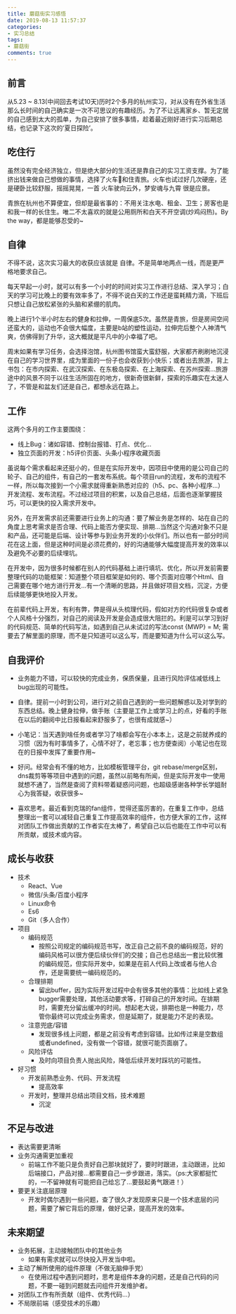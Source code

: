 ```yaml
---
title: 蘑菇街实习感悟
date: 2019-08-13 11:57:37
categories:
- 实习总结
tags:
- 蘑菇街
comments: true
---
```


## 前言
从5.23 ~ 8.13(中间回去考试10天)历时2个多月的杭州实习，对从没有在外省生活那么长时间的自己确实是一次不可思议的有趣经历。为了不让远离家乡、暂无定居的自己感到太大的孤单，为自己安排了很多事情，趁着最近刚好进行实习后期总结，也记录下这次的‘夏日探险’。

<!-- more -->

## 吃住行
虽然没有完全经济独立，但是绝大部分的生活还是靠自己的实习工资支撑。为了能挤出钱来做自己想做的事情，选择了火车🚆和住青旅。火车也试过好几次硬座，还是硬卧比较舒服，摇摇晃晃，一首 火车驶向云外，梦安魂与九霄 很是应景。

青旅在杭州也不算便宜，但却是最省事的：不用关注水电、租金、卫生；房客也是和我一样的长住生。唯二不太喜欢的就是公用厕所和白天不开空调(炒鸡闷热)。By the way，都是能够忍受的~

## 自律
不得不说，这次实习最大的收获应该就是 自律。不是简单地两点一线，而是更严格地要求自己。

每天早起一小时，就可以有多一个小时的时间对实习工作进行总结、深入学习；白天的学习可比晚上的要有效率多了，不得不说白天的工作还是蛮耗精力滴，下班后只想让自己放松紧张的头脑和紧绷的肌肉。

晚上进行1个半小时左右的健身和拉伸，一周保底5次。虽然是青旅，但是房间空间还蛮大的，运动也不会很大幅度，主要是b站的塑性运动，拉伸完后整个人神清气爽，仿佛得到了升华，这大概就是平凡中的小幸福了吧。

周末如果有学习任务，会选择泡馆，杭州图书馆蛮大蛮舒服，大家都齐刷刷地沉浸在自己的学习世界里，成为里面的一份子也会收获到小快乐；或者出去旅游，背上书包：在市内探索、在武汉探索、在东极岛探索、在上海探索、在苏州探索...旅游途中的风景不同于以往生活所固在的地方，很新奇很新鲜，探索的乐趣实在太迷人了，不管是和盆友们还是自己，都想永远在路上。

## 工作
这两个多月的工作主要围绕：
- 线上Bug：诸如容错、控制台报错、打点、优化...
- 独立页面的开发：h5评价页面、头条小程序收藏页面

虽说每个需求看起来还挺小的，但是在实际开发中，因项目中使用的是公司自己的轮子、自己的组件，有自己的一套发布系统。每个项目run的流程，发布的流程不一样，所以每次接到一个小需求就得重新熟悉对应的（h5、pc、各种小程序...）开发流程、发布流程。不过经过项目的积累，以及自己总结，后面也逐渐掌握技巧，可以更快的投入需求开发中。

另外，在开发需求前还需要进行业务上的沟通：要了解业务是怎样的、站在自己的角度上思考需求是否合理、代码上能否方便实现、排期...当然这个沟通对象不只是和产品，还可能是后端、设计等参与到业务开发的小伙伴们。所以也有一部分时间花在这上面，但是这种时间是必须花费的，好的沟通能够大幅度提高开发的效率以及避免不必要的后续埋坑。

在开发中，因为很多时候都在别人的代码基础上进行填坑、优化，所以开发前需要整理代码的功能框架：知道整个项目框架是如何的、哪个页面对应哪个Html、自己需要在哪个地方进行开发...有一个清晰的思路，并且做好项目文档，沉淀，方便后续能够更快地投入开发。

在前辈代码上开发，有利有弊，弊是得从头梳理代码，假如对方的代码很复杂或者个人风格十分强烈，对自己的阅读及开发是会造成很大阻拦的。利是可以学习到好的代码规范、简单的代码写法，如遇到自己从未试过的写法const {MWP} = M; 需要去了解里面的原理，而不是只知道可以这么写，而是要知道为什么可以这么写。

## 自我评价
- 业务能力不错，可以较快的完成业务，保质保量，且进行风险评估减低线上bug出现的可能性。

- 自律。提前一小时到公司，进行对之前自己遇到的一些问题解惑以及对学到的东西总结。晚上健身拉伸，做手账（主要是工作上或学习上的点，好看的手账在以后的翻阅中比日报看起来舒服多了，也很有成就感~）

- 小笔记：当天遇到啥任务或者学习了啥都会写在小本本上，这是之前就养成的习惯（因为有时事情多了，心情不好了，老忘事；也方便查阅）小笔记也在现在的日报中发挥了重要作用~

- 好问。经常会有不懂的地方，比如模板管理平台，git rebase/merge区别，dns裁剪等等项目中遇到的问题，虽然以前略有所闻，但是实际开发中一使用就想不通了，当然是查阅了资料带着疑惑问问题，也超级感谢各种学长学姐耐心为我答疑，收获很多~

- 喜欢思考。最近看到克瑞的fan组件，觉得还蛮厉害的，在重复工作中，总结整理出一套可以减轻自己重复工作提高效率的组件，也方便大家的工作，这样对团队工作做出贡献的工作者实在太棒了，希望自己以后也能在工作中可以有所贡献，或技术或内容。

## 成长与收获
- 技术
  - React、Vue
  - 微信/头条/百度小程序
  - Linux命令
  - Es6
  - Git（多人合作）
- 项目
  - 编码规范
  	- 按照公司规定的编码规范书写，改正自己之前不良的编码规范，好的编码风格可以很方便后续伙伴们的交接；自己也总结出一套比较优雅的编码规范，但实际开发中，如果是在前人代码上改或者与他人合作，还是需要统一编码规范的。 
  - 合理排期
  	- 留出buffer，因为实际开发过程中会有很多其他的事情：比如线上紧急bugger需要处理，其他活动要求等，打碎自己的开发时间。在排期时，需要充分留出缓冲的时间。想起老大说，排期也是一种能力，尽管你最终可以完成业务需求，但是延期了，就是能力不足的表现。
  - 注意兜底/容错
  	- 发现很多线上问题，都是之前没有考虑到容错。比如传过来是空数组或者undefined，没有做一个容错，就很可能页面崩了。
  - 风险评估
  	- 及时向项目负责人抛出风险，降低后续开发时踩坑的可能性。
- 好习惯
  - 开发前熟悉业务、代码、开发流程
  	- 提高效率
  - 开发时，整理并总结出项目文档，技术难题
  	- 沉淀

## 不足与改进
- 表达需要更清晰
- 业务沟通需更加重视
	- 前端工作不能只是负责好自己那块就好了，要时时跟进，主动跟进，比如后端接口，产品对接...都需要自己一步步跟进，落实。（ps:大家都挺忙的，一不留神就有可能把自己给忘了...要鼓起勇气跟进！）
- 要更关注底层原理
	- 开发时偶尔遇到一些问题，查了很久才发现原来只是一个技术底层的问题，需要了解它背后的原理，做好记录，提高开发的效率。

## 未来期望
- 业务拓展，主动接触团队中的其他业务
	- 如果有需求就可以尽快投入开发当中啦。
- 主动了解所使用的组件原理（不做无脑伸手党）
	- 在使用过程中遇到问题时，思考是组件本身的问题，还是自己代码的问题，不要一碰到问题就去问组件开发维护者。
- 对团队工作有所贡献（组件、优秀代码...）
- 不局限前端（感受技术的乐趣）

